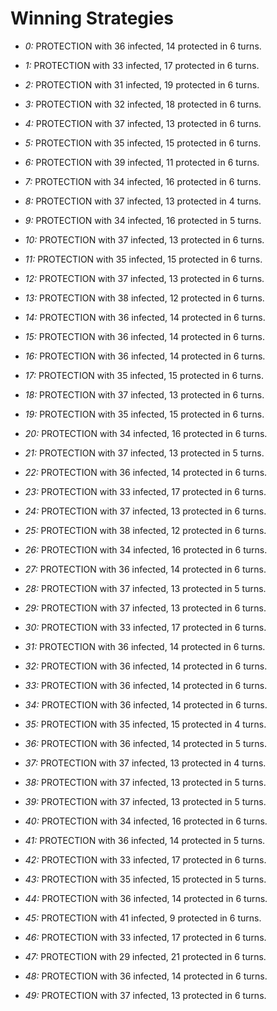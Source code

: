 # Winning Strategies

* _0:_ PROTECTION with 36 infected, 14 protected in 6 turns.


* _1:_ PROTECTION with 33 infected, 17 protected in 6 turns.


* _2:_ PROTECTION with 31 infected, 19 protected in 6 turns.


* _3:_ PROTECTION with 32 infected, 18 protected in 6 turns.


* _4:_ PROTECTION with 37 infected, 13 protected in 6 turns.


* _5:_ PROTECTION with 35 infected, 15 protected in 6 turns.


* _6:_ PROTECTION with 39 infected, 11 protected in 6 turns.


* _7:_ PROTECTION with 34 infected, 16 protected in 6 turns.


* _8:_ PROTECTION with 37 infected, 13 protected in 4 turns.


* _9:_ PROTECTION with 34 infected, 16 protected in 5 turns.


* _10:_ PROTECTION with 37 infected, 13 protected in 6 turns.


* _11:_ PROTECTION with 35 infected, 15 protected in 6 turns.


* _12:_ PROTECTION with 37 infected, 13 protected in 6 turns.


* _13:_ PROTECTION with 38 infected, 12 protected in 6 turns.


* _14:_ PROTECTION with 36 infected, 14 protected in 6 turns.


* _15:_ PROTECTION with 36 infected, 14 protected in 6 turns.


* _16:_ PROTECTION with 36 infected, 14 protected in 6 turns.


* _17:_ PROTECTION with 35 infected, 15 protected in 6 turns.


* _18:_ PROTECTION with 37 infected, 13 protected in 6 turns.


* _19:_ PROTECTION with 35 infected, 15 protected in 6 turns.


* _20:_ PROTECTION with 34 infected, 16 protected in 6 turns.


* _21:_ PROTECTION with 37 infected, 13 protected in 5 turns.


* _22:_ PROTECTION with 36 infected, 14 protected in 6 turns.


* _23:_ PROTECTION with 33 infected, 17 protected in 6 turns.


* _24:_ PROTECTION with 37 infected, 13 protected in 6 turns.


* _25:_ PROTECTION with 38 infected, 12 protected in 6 turns.


* _26:_ PROTECTION with 34 infected, 16 protected in 6 turns.


* _27:_ PROTECTION with 36 infected, 14 protected in 6 turns.


* _28:_ PROTECTION with 37 infected, 13 protected in 5 turns.


* _29:_ PROTECTION with 37 infected, 13 protected in 6 turns.


* _30:_ PROTECTION with 33 infected, 17 protected in 6 turns.


* _31:_ PROTECTION with 36 infected, 14 protected in 6 turns.


* _32:_ PROTECTION with 36 infected, 14 protected in 6 turns.


* _33:_ PROTECTION with 36 infected, 14 protected in 6 turns.


* _34:_ PROTECTION with 36 infected, 14 protected in 6 turns.


* _35:_ PROTECTION with 35 infected, 15 protected in 4 turns.


* _36:_ PROTECTION with 36 infected, 14 protected in 5 turns.


* _37:_ PROTECTION with 37 infected, 13 protected in 4 turns.


* _38:_ PROTECTION with 37 infected, 13 protected in 5 turns.


* _39:_ PROTECTION with 37 infected, 13 protected in 5 turns.


* _40:_ PROTECTION with 34 infected, 16 protected in 6 turns.


* _41:_ PROTECTION with 36 infected, 14 protected in 5 turns.


* _42:_ PROTECTION with 33 infected, 17 protected in 6 turns.


* _43:_ PROTECTION with 35 infected, 15 protected in 5 turns.


* _44:_ PROTECTION with 36 infected, 14 protected in 6 turns.


* _45:_ PROTECTION with 41 infected, 9 protected in 6 turns.


* _46:_ PROTECTION with 33 infected, 17 protected in 6 turns.


* _47:_ PROTECTION with 29 infected, 21 protected in 6 turns.


* _48:_ PROTECTION with 36 infected, 14 protected in 6 turns.


* _49:_ PROTECTION with 37 infected, 13 protected in 6 turns.


